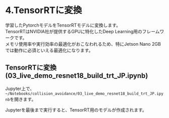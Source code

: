# 4.TensorRTに変換
学習したPytorchモデルをTensorRTモデルに変換します。  
TensorRTはNVIDIA社が提供するGPUに特化したDeep Learning用のフレームワークです。  
メモリ使用率や実行効率の最適化がおこなわれるため、特にJetson Nano 2GBでは動作に必須といえる最適化になります。

## TensorRTに変換(03_live_demo_resnet18_build_trt_JP.ipynb)

Jupyter上で、`~/Notebooks/collision_avoidance/03_live_demo_resnet18_build_trt_JP.ipynb`を開きます。  

Jupyterを最後まで実行すると、TensorRT用のモデルが作成されます。
